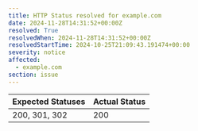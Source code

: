 ```yaml
---
title: HTTP Status resolved for example.com
date: 2024-11-28T14:31:52+00:00Z
resolved: True
resolvedWhen: 2024-11-28T14:31:52+00:00Z
resolvedStartTime: 2024-10-25T21:09:43.191474+00:00
severity: notice
affected:
  - example.com
section: issue
---
```


| Expected Statuses | Actual Status  |
|-------------------|----------------|
| 200, 301, 302 | 200 |
